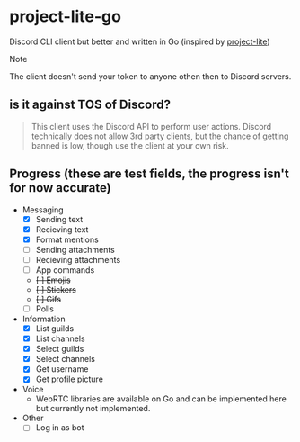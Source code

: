 # project-lite-go

Discord CLI client but better and written in Go (inspired by [project-lite](https://github.com/tjf1dev/project-lite))

> [!NOTE]
> The client doesn't send your token to anyone othen then to Discord servers.
## is it against TOS of Discord?
> This client uses the Discord API to perform user actions. Discord technically does not allow 3rd party clients, but the chance of getting banned is low, though use the client at your own risk.

## Progress (these are test fields, the progress isn't for now accurate)
- Messaging
  - [x] Sending text
  - [x] Recieving text
  - [x] Format mentions
  - [ ] Sending attachments
  - [ ] Recieving attachments
  - [ ] App commands
  - ~~[ ] Emojis~~
  - ~~[ ] Stickers~~
  - ~~[ ] Gifs~~
  - [ ] Polls
- Information
  - [x] List guilds
  - [x] List channels
  - [x] Select guilds
  - [x] Select channels
  - [x] Get username
  - [x] Get profile picture
- Voice
  - WebRTC libraries are available on Go and can be implemented here but currently not implemented.
- Other
  - [ ] Log in as bot